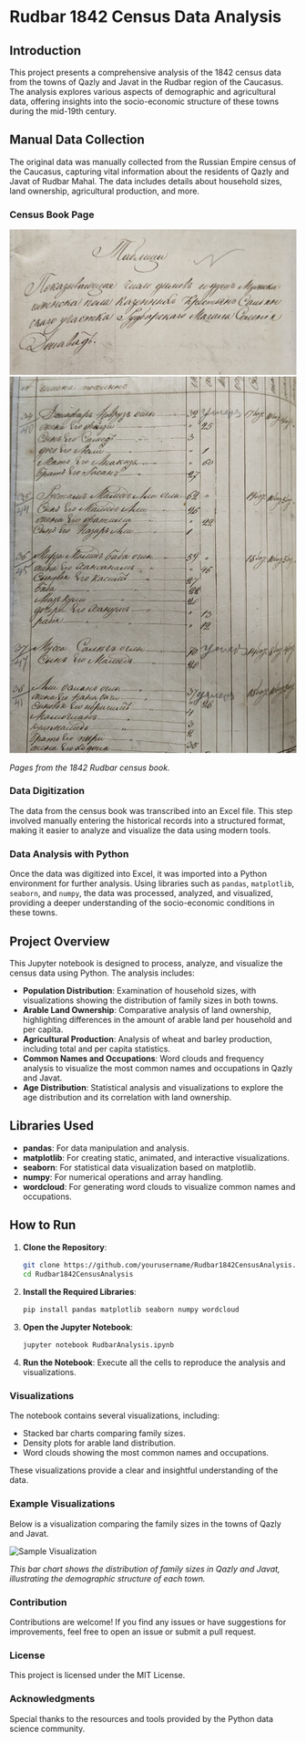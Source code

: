 # Rudbar 1842 Census Data Analysis

## Introduction

This project presents a comprehensive analysis of the 1842 census data from the towns of Qazly and Javat in the Rudbar region of the Caucasus. The analysis explores various aspects of demographic and agricultural data, offering insights into the socio-economic structure of these towns during the mid-19th century.

## Manual Data Collection

The original data was manually collected from the Russian Empire census of the Caucasus, capturing vital information about the residents of Qazly and Javat of Rudbar Mahal. The data includes details about household sizes, land ownership, agricultural production, and more.

### Census Book Page

![Census Book Page](ExamplePage1.jpg)
![Census Book Page](Example2.jpg)

*Pages from the 1842 Rudbar census book.*

### Data Digitization

The data from the census book was transcribed into an Excel file. This step involved manually entering the historical records into a structured format, making it easier to analyze and visualize the data using modern tools.

### Data Analysis with Python

Once the data was digitized into Excel, it was imported into a Python environment for further analysis. Using libraries such as `pandas`, `matplotlib`, `seaborn`, and `numpy`, the data was processed, analyzed, and visualized, providing a deeper understanding of the socio-economic conditions in these towns.

## Project Overview

This Jupyter notebook is designed to process, analyze, and visualize the census data using Python. The analysis includes:

- **Population Distribution**: Examination of household sizes, with visualizations showing the distribution of family sizes in both towns.
- **Arable Land Ownership**: Comparative analysis of land ownership, highlighting differences in the amount of arable land per household and per capita.
- **Agricultural Production**: Analysis of wheat and barley production, including total and per capita statistics.
- **Common Names and Occupations**: Word clouds and frequency analysis to visualize the most common names and occupations in Qazly and Javat.
- **Age Distribution**: Statistical analysis and visualizations to explore the age distribution and its correlation with land ownership.

## Libraries Used

- **pandas**: For data manipulation and analysis.
- **matplotlib**: For creating static, animated, and interactive visualizations.
- **seaborn**: For statistical data visualization based on matplotlib.
- **numpy**: For numerical operations and array handling.
- **wordcloud**: For generating word clouds to visualize common names and occupations.

## How to Run

1. **Clone the Repository**:
   ```bash
   git clone https://github.com/yourusername/Rudbar1842CensusAnalysis.git
   cd Rudbar1842CensusAnalysis
2. **Install the Required Libraries**:
    ```bash
    pip install pandas matplotlib seaborn numpy wordcloud
3. **Open the Jupyter Notebook**:
   ```bash
   jupyter notebook RudbarAnalysis.ipynb
4. **Run the Notebook**:
   Execute all the cells to reproduce the analysis and visualizations.

  ### Visualizations

The notebook contains several visualizations, including:

- Stacked bar charts comparing family sizes.
- Density plots for arable land distribution.
- Word clouds showing the most common names and occupations.

These visualizations provide a clear and insightful understanding of the data.

### Example Visualizations

Below is a visualization comparing the family sizes in the towns of Qazly and Javat.

![Sample Visualization](StackedBarChart.png)

*This bar chart shows the distribution of family sizes in Qazly and Javat, illustrating the demographic structure of each town.*

### Contribution

Contributions are welcome! If you find any issues or have suggestions for improvements, feel free to open an issue or submit a pull request.

### License

This project is licensed under the MIT License.

### Acknowledgments

Special thanks to the resources and tools provided by the Python data science community.







